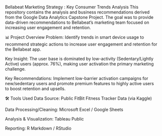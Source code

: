 Bellabeat Marketing Strategy : Key Consumer Trends Analysis
This repository contains the analysis and business recommendations derived from the Google Data Analytics Capstone Project. The goal was to provide data-driven recommendations to Bellabeat’s marketing team focused on increasing user engagement and retention.


📊 Project Overview
Problem: Identify trends in smart device usage to recommend strategic actions to increase user engagement and retention for the Bellabeat app.

Key Insight: The user base is dominated by low-activity (Sedentary/Lightly Active) users (approx. 76%), making user activation the primary marketing challenge.

Key Recommendations: Implement low-barrier activation campaigns for new/sedentary users and promote premium features to highly active users to boost retention and upsells.


🛠️ Tools Used
Data Source: Public FitBit Fitness Tracker Data (via Kaggle)

Data Processing/Cleaning: Microsoft Excel / Google Sheets

Analysis & Visualization: Tableau Public

Reporting: R Markdown / RStudio
